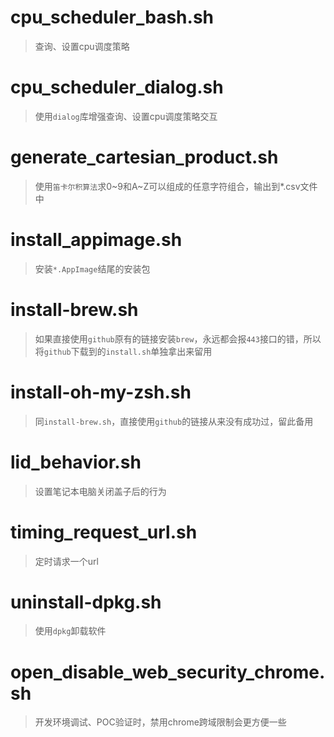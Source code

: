 # cpu_scheduler_bash.sh
> 查询、设置cpu调度策略

# cpu_scheduler_dialog.sh
> 使用`dialog`库增强查询、设置cpu调度策略交互

# generate_cartesian_product.sh
> 使用`笛卡尔积算法`求0~9和A~Z可以组成的任意字符组合，输出到*.csv文件中

# install_appimage.sh
> 安装`*.AppImage`结尾的安装包

# install-brew.sh
> 如果直接使用`github`原有的链接安装`brew`，永远都会报`443`接口的错，所以将`github`下载到的`install.sh`单独拿出来留用

# install-oh-my-zsh.sh
> 同`install-brew.sh`，直接使用`github`的链接从来没有成功过，留此备用

# lid_behavior.sh
> 设置笔记本电脑关闭盖子后的行为

# timing_request_url.sh
> 定时请求一个url

# uninstall-dpkg.sh
> 使用`dpkg`卸载软件

# open_disable_web_security_chrome.sh
> 开发环境调试、POC验证时，禁用chrome跨域限制会更方便一些
